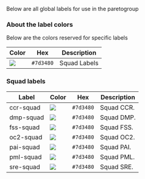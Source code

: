 Below are all global labels for use in the paretogroup

### About the label colors
Below are the colors reserved for specific labels

Color | Hex | Description
--- | --- | ---
![](https://dummyimage.com/20x20/7d3480&amp;text=+) | `#7d3480` | Squad Labels

### Squad labels

Label | Color | Hex | Description
--- | --- | --- | ---
ccr-squad | ![](https://dummyimage.com/20x20/7d3480&amp;text=+) | `#7d3480` | Squad CCR.
dmp-squad | ![](https://dummyimage.com/20x20/7d3480&amp;text=+) | `#7d3480` | Squad DMP.
fss-squad | ![](https://dummyimage.com/20x20/7d3480&amp;text=+) | `#7d3480` | Squad FSS.
oc2-squad | ![](https://dummyimage.com/20x20/7d3480&amp;text=+) | `#7d3480` | Squad OC2.
pai-squad | ![](https://dummyimage.com/20x20/7d3480&amp;text=+) | `#7d3480` | Squad PAI.
pml-squad | ![](https://dummyimage.com/20x20/7d3480&amp;text=+) | `#7d3480` | Squad PML.
sre-squad | ![](https://dummyimage.com/20x20/7d3480&amp;text=+) | `#7d3480` | Squad SRE.
